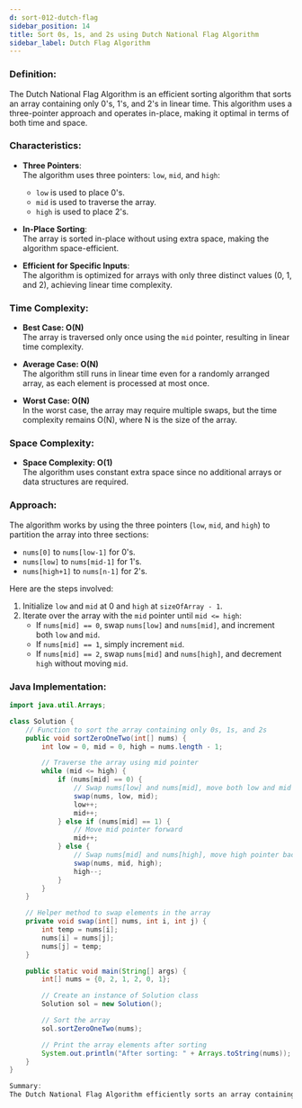 ```yaml
---
d: sort-012-dutch-flag
sidebar_position: 14
title: Sort 0s, 1s, and 2s using Dutch National Flag Algorithm
sidebar_label: Dutch Flag Algorithm
---
```


### Definition:

The Dutch National Flag Algorithm is an efficient sorting algorithm that sorts an array containing only 0's, 1's, and 2's in linear time. This algorithm uses a three-pointer approach and operates in-place, making it optimal in terms of both time and space.

### Characteristics:

- **Three Pointers**:  
  The algorithm uses three pointers: `low`, `mid`, and `high`:

  - `low` is used to place 0's.
  - `mid` is used to traverse the array.
  - `high` is used to place 2's.

- **In-Place Sorting**:  
  The array is sorted in-place without using extra space, making the algorithm space-efficient.

- **Efficient for Specific Inputs**:  
  The algorithm is optimized for arrays with only three distinct values (0, 1, and 2), achieving linear time complexity.

### Time Complexity:

- **Best Case: O(N)**  
  The array is traversed only once using the `mid` pointer, resulting in linear time complexity.

- **Average Case: O(N)**  
  The algorithm still runs in linear time even for a randomly arranged array, as each element is processed at most once.

- **Worst Case: O(N)**  
  In the worst case, the array may require multiple swaps, but the time complexity remains O(N), where N is the size of the array.

### Space Complexity:

- **Space Complexity: O(1)**  
  The algorithm uses constant extra space since no additional arrays or data structures are required.

### Approach:

The algorithm works by using the three pointers (`low`, `mid`, and `high`) to partition the array into three sections:

- `nums[0]` to `nums[low-1]` for 0's.
- `nums[low]` to `nums[mid-1]` for 1's.
- `nums[high+1]` to `nums[n-1]` for 2's.

Here are the steps involved:

1. Initialize `low` and `mid` at 0 and `high` at `sizeOfArray - 1`.
2. Iterate over the array with the `mid` pointer until `mid <= high`:
   - If `nums[mid] == 0`, swap `nums[low]` and `nums[mid]`, and increment both `low` and `mid`.
   - If `nums[mid] == 1`, simply increment `mid`.
   - If `nums[mid] == 2`, swap `nums[mid]` and `nums[high]`, and decrement `high` without moving `mid`.

### Java Implementation:

```java
import java.util.Arrays;

class Solution {
    // Function to sort the array containing only 0s, 1s, and 2s
    public void sortZeroOneTwo(int[] nums) {
        int low = 0, mid = 0, high = nums.length - 1;

        // Traverse the array using mid pointer
        while (mid <= high) {
            if (nums[mid] == 0) {
                // Swap nums[low] and nums[mid], move both low and mid forward
                swap(nums, low, mid);
                low++;
                mid++;
            } else if (nums[mid] == 1) {
                // Move mid pointer forward
                mid++;
            } else {
                // Swap nums[mid] and nums[high], move high pointer backward
                swap(nums, mid, high);
                high--;
            }
        }
    }

    // Helper method to swap elements in the array
    private void swap(int[] nums, int i, int j) {
        int temp = nums[i];
        nums[i] = nums[j];
        nums[j] = temp;
    }

    public static void main(String[] args) {
        int[] nums = {0, 2, 1, 2, 0, 1};

        // Create an instance of Solution class
        Solution sol = new Solution();

        // Sort the array
        sol.sortZeroOneTwo(nums);

        // Print the array elements after sorting
        System.out.println("After sorting: " + Arrays.toString(nums));
    }
}

Summary:
The Dutch National Flag Algorithm efficiently sorts an array containing only 0's, 1's, and 2's using a three-pointer approach in a single traversal, achieving optimal time complexity of O(N) and operating in-place, making it an ideal solution for this problem.
```
